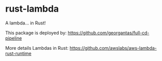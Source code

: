 # rust-lambda
A lambda... in Rust!

This package is deployed by: https://github.com/georgantas/full-cd-pipeline

More details Lambdas in Rust: https://github.com/awslabs/aws-lambda-rust-runtime
